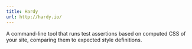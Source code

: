 ```yaml
---
title: Hardy
url: http://hardy.io/
---
```


A command-line tool that runs test assertions based on computed CSS of your site, comparing them to expected style definitions.
